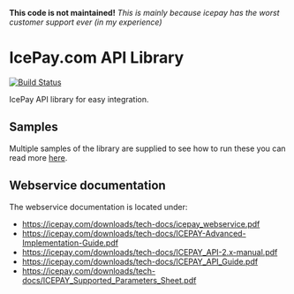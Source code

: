 **This code is not maintained!** *This is mainly because icepay has the worst customer support ever (in my experience)*

# IcePay.com API Library
[![Build Status](https://travis-ci.org/boekkooi/icepay.svg?branch=master)](https://travis-ci.org/boekkooi/icepay)

IcePay API library for easy integration.

## Samples

Multiple samples of the library are supplied to see how to run these you can read more [here](samples/README.md).

## Webservice documentation
The webservice documentation is located under:
- https://icepay.com/downloads/tech-docs/icepay_webservice.pdf
- https://icepay.com/downloads/tech-docs/ICEPAY-Advanced-Implementation-Guide.pdf
- https://icepay.com/downloads/tech-docs/ICEPAY_API-2.x-manual.pdf
- https://icepay.com/downloads/tech-docs/ICEPAY_API_Guide.pdf
- https://icepay.com/downloads/tech-docs/ICEPAY_Supported_Parameters_Sheet.pdf
